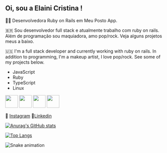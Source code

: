 ##  Oi, sou a Elaini Cristina !

👩‍💻 Desenvolvedora Ruby on Rails em Meu Posto App.

🇧🇷 Sou desenvolvedor full stack e atualmente trabalho com ruby on rails. Além de programação sou maquiadora, amo pop/rock. Veja alguns projetos meus a baixo.

🇺🇸 I'm a full stack developer and currently working with ruby ​​on rails. In addition to programming, I'm a makeup artist, I love pop/rock. See some of my projects below.

- JavaScript
- Ruby
- TypeScript
- Linux

 <img src="https://upload.wikimedia.org/wikipedia/commons/thumb/9/99/Unofficial_JavaScript_logo_2.svg/640px-Unofficial_JavaScript_logo_2.svg.png" width="40" height="40"/> <img src="https://upload.wikimedia.org/wikipedia/commons/thumb/7/73/Ruby_logo.svg/800px-Ruby_logo.svg.png" width="40" height="40"/> <img src="https://appmasters.io/static/typescript-logo-26cc95f255ccb936d154b43614f61602.png" width="40" height="40"/> <img src="https://cdn.jsdelivr.net/gh/devicons/devicon/icons/linux/linux-original.svg" width="40" height="40"/>





📸 [Instagram](https://www.instagram.com/elainiicristina/)  💼[Linkedin](https://www.linkedin.com/in/elaini-cristina-85234820a/)  

[![Anurag's GitHub stats](https://github-readme-stats.vercel.app/api?username=elainicristina)](https://github.com/elainicristina/github-readme-stats?theme=dark)

[![Top Langs](https://github-readme-stats.vercel.app/api/top-langs/?username=elainicristina&layout=compact)](https://github.com/elainicristina/github-readme-stats)


![Snake animation](https://github.com/elainicristina/elainicristina/blob/output/github-contribution-grid-snake.svg)
